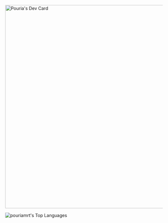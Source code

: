 <a href="https://app.daily.dev/pouriamrt"><img src="https://api.daily.dev/devcards/v2/3pQbqWAmlRyPRqU875zWX.png?type=wide&r=r1b" width="652" alt="Pouria's Dev Card"/></a>

![pouriamrt's Top Languages](https://github-readme-stats.vercel.app/api/top-langs/?username=pouriamrt&theme=vue&show_icons=true&hide_border=true&layout=compact)

<!--
**pouriamrt/pouriamrt** is a ✨ _special_ ✨ repository because its `README.md` (this file) appears on your GitHub profile.

Here are some ideas to get you started:

- 🔭 I’m currently working on ...
- 🌱 I’m currently learning ...
- 👯 I’m looking to collaborate on ...
- 🤔 I’m looking for help with ...
- 💬 Ask me about ...
- 📫 How to reach me: ...
- 😄 Pronouns: ...
- ⚡ Fun fact: ...
-->
